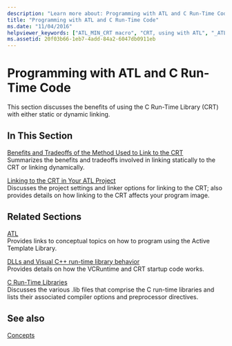 ```yaml
---
description: "Learn more about: Programming with ATL and C Run-Time Code"
title: "Programming with ATL and C Run-Time Code"
ms.date: "11/04/2016"
helpviewer_keywords: ["ATL_MIN_CRT macro", "CRT, using with ATL", "_ATL_MIN_CRT macro", "ATL, C Run-Time library (CRT)"]
ms.assetid: 20f03b66-1eb7-4add-84a2-6047db0911eb
---
```

# Programming with ATL and C Run-Time Code

This section discusses the benefits of using the C Run-Time Library (CRT) with either static or dynamic linking.

## In This Section

[Benefits and Tradeoffs of the Method Used to Link to the CRT](../atl/benefits-and-tradeoffs-of-the-method-used-to-link-to-the-crt.md)<br/>
Summarizes the benefits and tradeoffs involved in linking statically to the CRT or linking dynamically.

[Linking to the CRT in Your ATL Project](../atl/linking-to-the-crt-in-your-atl-project.md)<br/>
Discusses the project settings and linker options for linking to the CRT; also provides details on how linking to the CRT affects your program image.

## Related Sections

[ATL](../atl/active-template-library-atl-concepts.md)<br/>
Provides links to conceptual topics on how to program using the Active Template Library.

[DLLs and Visual C++ run-time library behavior](../build/run-time-library-behavior.md)<br/>
Provides details on how the VCRuntime and CRT startup code works.

[C Run-Time Libraries](../c-runtime-library/crt-library-features.md)<br/>
Discusses the various .lib files that comprise the C run-time libraries and lists their associated compiler options and preprocessor directives.

## See also

[Concepts](../atl/active-template-library-atl-concepts.md)
